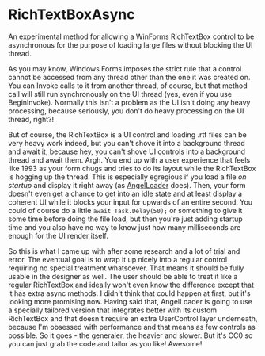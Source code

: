 # RichTextBoxAsync

An experimental method for allowing a WinForms RichTextBox control to be asynchronous for the purpose of loading large files without blocking the UI thread.

As you may know, Windows Forms imposes the strict rule that a control cannot be accessed from any thread other than the one it was created on. You can Invoke calls to it from another thread, of course, but that method call will still run synchronously on the UI thread (yes, even if you use BeginInvoke). Normally this isn't a problem as the UI isn't doing any heavy processing, because seriously, you don't do heavy processing on the UI thread, right?!

But of course, the RichTextBox is a UI control and loading .rtf files can be very heavy work indeed, but you can't shove it into a background thread and await it, because hey, you can't shove UI controls into a background thread and await them. Argh. You end up with a user experience that feels like 1993 as your form chugs and tries to do its layout while the RichTextBox is hogging up the thread. This is especially egregious if you load a file _on startup_ and display it right away (as [AngelLoader](https://github.com/FenPhoenix/AngelLoader) does). Then, your form doesn't even get a chance to get into an idle state and at least display a coherent UI while it blocks your input for upwards of an entire second. You could of course do a little `await Task.Delay(50);` or something to give it some time before doing the file load, but then you're just adding startup time and you also have no way to know just how many milliseconds are enough for the UI render itself.

So this is what I came up with after some research and a lot of trial and error. The eventual goal is to wrap it up nicely into a regular control requiring no special treatment whatsoever. That means it should be fully usable in the designer as well. The user should be able to treat it like a regular RichTextBox and ideally won't even know the difference except that it has extra async methods. I didn't think that could happen at first, but it's looking more promising now. Having said that, AngelLoader is going to use a specially tailored version that integrates better with its custom RichTextBox and that doesn't require an extra UserControl layer underneath, because I'm obsessed with performance and that means as few controls as possible. So it goes - the generaler, the heavier and slower. But it's CC0 so you can just grab the code and tailor as you like! Awesome!
